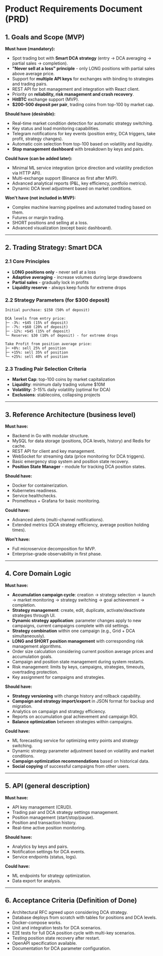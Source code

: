 # Product Requirements Document (PRD)

## 1. Goals and Scope (MVP)

**Must have (mandatory):**  
- Spot trading bot with **Smart DCA strategy** (entry → DCA averaging → partial sales → completion).  
- **"Never sell at a loss" principle** - only LONG positions with partial sales above average price.
- Support for **multiple API keys** for exchanges with binding to strategies and trading pairs.  
- REST API for bot management and integration with React client.  
- Priority on **reliability, risk management and crash recovery**.  
- **HitBTC** exchange support (MVP).  
- **$200-500 deposit per pair**, trading coins from top-100 by market cap.

**Should have (desirable):**  
- Real-time market condition detection for automatic strategy switching.
- Key status and load monitoring capabilities.  
- Telegram notifications for key events (position entry, DCA triggers, take profit, strategy changes).  
- Automatic coin selection from top-100 based on volatility and liquidity.
- **Stop management dashboard** with breakdown by keys and pairs.

**Could have (can be added later):**  
- Minimal ML service integration (price direction and volatility prediction via HTTP API).  
- Multi-exchange support (Binance as first after MVP).  
- Advanced analytical reports (P&L, key efficiency, portfolio metrics).  
- Dynamic DCA level adjustment based on market conditions.

**Won't have (not included in MVP):**  
- Complex machine learning pipelines and automated trading based on them.  
- Futures or margin trading.  
- SHORT positions and selling at a loss.
- Advanced visualization (except basic dashboard).  

---

## 2. Trading Strategy: Smart DCA

### 2.1 Core Principles
- **LONG positions only** - never sell at a loss
- **Adaptive averaging** - increase volumes during large drawdowns
- **Partial sales** - gradually lock in profits
- **Liquidity reserve** - always keep funds for extreme drops

### 2.2 Strategy Parameters (for $300 deposit)
```
Initial purchase: $150 (50% of deposit)

DCA levels from entry price:
├─ -3%: +$45 (15% of deposit) 
├─ -7%: +$60 (20% of deposit)
├─ -12%: +$45 (15% of deposit)
└─ Reserve: $30 (10% of deposit) - for extreme drops

Take Profit from position average price:
├─ +8%: sell 25% of position
├─ +15%: sell 35% of position  
└─ +25%: sell 40% of position
```

### 2.3 Trading Pair Selection Criteria
- **Market Cap**: top-100 coins by market capitalization
- **Liquidity**: minimum daily trading volume $10M
- **Volatility**: 3-15% daily volatility (optimal for DCA)
- **Exclusions**: stablecoins, collapsing projects

---

## 3. Reference Architecture (business level)

**Must have:**  
- Backend in Go with modular structure.  
- MySQL for data storage (positions, DCA levels, history) and Redis for cache.  
- REST API for client and key management.  
- WebSocket for streaming data (price monitoring for DCA triggers).  
- Basic emergency stop system and position state recovery.
- **Position State Manager** - module for tracking DCA position states.

**Should have:**  
- Docker for containerization.  
- Kubernetes readiness.  
- Service healthchecks.  
- Prometheus + Grafana for basic monitoring.  

**Could have:**  
- Advanced alerts (multi-channel notifications).  
- Extended metrics (DCA strategy efficiency, average position holding times).  

**Won't have:**  
- Full microservice decomposition for MVP.  
- Enterprise-grade observability in first phase.  

---

## 4. Core Domain Logic

**Must have:**  
- **Accumulation campaign cycle**: creation → strategy selection → launch → market monitoring → strategy switching → goal achievement → completion.
- **Strategy management**: create, edit, duplicate, activate/deactivate strategies through UI.
- **Dynamic strategy application**: parameter changes apply to new campaigns, current campaigns complete with old settings.
- **Strategy combination** within one campaign (e.g., Grid + DCA simultaneously).
- **LONG and SHORT position management** with corresponding risk management algorithms.
- Order size calculation considering current position average prices and accumulation goals.  
- Campaign and position state management during system restarts.
- Risk management: limits by keys, campaigns, strategies, timeouts, overtrading protection.  
- Key assignment for campaigns and strategies.  

**Should have:**  
- **Strategy versioning** with change history and rollback capability.
- **Campaign and strategy import/export** in JSON format for backup and migration.
- Analytics on campaign and strategy efficiency.  
- Reports on accumulation goal achievement and campaign ROI.  
- **Balance optimization** between strategies within campaigns.

**Could have:**  
- ML forecasting service for optimizing entry points and strategy switching.  
- Dynamic strategy parameter adjustment based on volatility and market conditions.  
- **Campaign optimization recommendations** based on historical data.
- **Social copying** of successful campaigns from other users.  

---

## 5. API (general description)

**Must have:**  
- API key management (CRUD).  
- Trading pair and DCA strategy settings management.  
- Position management (start/stop/pause).  
- Position and transaction history.  
- Real-time active position monitoring.

**Should have:**  
- Analytics by keys and pairs.  
- Notification settings for DCA events.
- Service endpoints (status, logs).  

**Could have:**  
- ML endpoints for strategy optimization.  
- Data export for analysis.

---

## 6. Acceptance Criteria (Definition of Done)

- Architectural RFC agreed upon considering DCA strategy.  
- Database deploys from scratch with tables for positions and DCA levels.  
- Docker-compose works.  
- Unit and integration tests for DCA scenarios.  
- E2E tests for full DCA position cycle with multi-key scenarios.  
- Testing position state recovery after restart.
- OpenAPI specification available.  
- Documentation for DCA parameter configuration.
